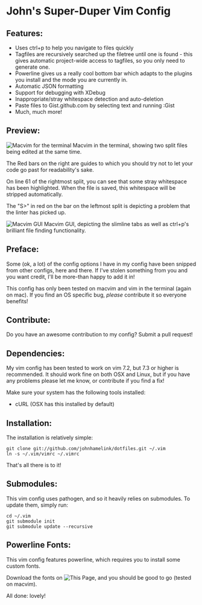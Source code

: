 John's Super-Duper Vim Config
==============================

Features:
---------

- Uses ctrl+p to help you navigate to files quickly
- Tagfiles are recursively searched up the filetree until one is found - this
  gives automatic project-wide access to tagfiles, so you only need to generate one.
- Powerline gives us a really cool bottom bar which adapts to the plugins you install and
  the mode you are currently in.
- Automatic JSON formatting
- Support for debugging with XDebug
- Inappropriate/stray whitespace detection and auto-deletion
- Paste files to Gist.github.com by selecting text and running :Gist
- Much, much more!


Preview:
--------

![Macvim for the terminal](http://i.imgur.com/8suZd.png)
Macvim in the terminal, showing two split files being edited at the same time.

The Red bars on the right are guides to which you should try not to let your code
go past for readability's sake.

On line 61 of the rightmost split, you can see that some stray whitespace has been
highlighted. When the file  is saved, this whitespace will be stripped automatically.

The "S>" in red on the bar on the leftmost split is depicting a problem that the linter
has picked up.

![Macvim GUI](http://i.imgur.com/4pcaQ.png)
Macvim GUI, depicting the slimline tabs as well as ctrl+p's brilliant file finding
functionality.


Preface:
-------
Some (ok, a lot) of the config options I have in my config have been snipped from
other configs, here and there. If I've stolen something from you and you want
credit, I'll be more-than happy to add it in!

This config has only been tested on macvim and vim in the terminal (again on mac).
If you find an OS specific bug, _please_ contribute it so everyone benefits!

Contribute:
----------
Do you have an awesome contribution to my config? Submit a pull request!

Dependencies:
-------------
My vim config has been tested to work on vim 7.2, but 7.3 or higher is recommended.
It should work fine on both OSX and Linux, but if you have any problems please let me
know, or contribute if you find a fix!

Make sure your system has the following tools installed:

 - cURL (OSX has this installed by default)

Installation:
------------
The installation is relatively simple:

    git clone git://github.com/johnhamelink/dotfiles.git ~/.vim
    ln -s ~/.vim/vimrc ~/.vimrc

That's all there is to it!

Submodules:
----------
This vim config uses pathogen, and so it heavily relies on submodules. To update them, simply run:

    cd ~/.vim
    git submodule init
    git submodule update --recursive

Powerline Fonts:
----------------
This vim config features powerline, which requires you to install some custom fonts.

Download the fonts on ![This Page](https://gist.github.com/1595572), and you should be good to go (tested on macvim).

All done: lovely!